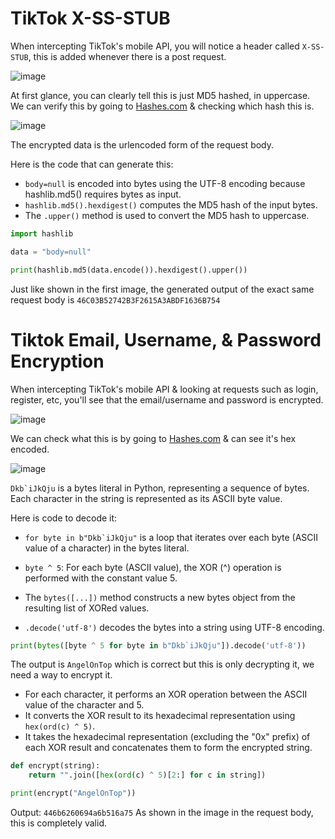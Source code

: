 # TikTok X-SS-STUB

When intercepting TikTok's mobile API, you will notice a header called `X-SS-STUB`, this is added whenever there is a post request. 


![image](https://github.com/angelillija/priv/assets/105955582/0c21dbfe-672c-4663-af13-5b70e1cfde2f)

At first glance, you can clearly tell this is just MD5 hashed, in uppercase. We can verify this by going to [Hashes.com](https://hashes.com/en/tools/hash_identifier) & checking which hash this is.

![image](https://github.com/angelillija/priv/assets/105955582/60faf354-0fa1-4325-9759-c89d09db8061)

The encrypted data is the urlencoded form of the request body.

Here is the code that can generate this:

- `body=null` is encoded into bytes using the UTF-8 encoding because hashlib.md5() requires bytes as input.
- `hashlib.md5().hexdigest()` computes the MD5 hash of the input bytes.
- The `.upper()` method is used to convert the MD5 hash to uppercase.
```py
import hashlib

data = "body=null"

print(hashlib.md5(data.encode()).hexdigest().upper())
```
Just like shown in the first image, the generated output of the exact same request body is `46C03B52742B3F2615A3ABDF1636B754`

# Tiktok Email, Username, & Password Encryption

When intercepting TikTok's mobile API & looking at requests such as login, register, etc, you'll see that the email/username and password is encrypted.

![image](https://github.com/angelillija/priv/assets/105955582/0443758c-2622-4cb4-a505-6370bb523a07)

We can check what this is by going to [Hashes.com](https://hashes.com/en/tools/hash_identifier) & can see it's hex encoded.

![image](https://github.com/angelillija/priv/assets/105955582/8975b309-59a4-4044-a4fb-117e92e3176c)

```Dkb`iJkQju``` is a bytes literal in Python, representing a sequence of bytes. Each character in the string is represented as its ASCII byte value.


Here is code to decode it:

- ```for byte in b"Dkb`iJkQju"``` is a loop that iterates over each byte (ASCII value of a character) in the bytes literal.

- `byte ^ 5`: For each byte (ASCII value), the XOR (^) operation is performed with the constant value 5.

- The `bytes([...])` method constructs a new bytes object from the resulting list of XORed values.

- `.decode('utf-8')` decodes the bytes into a string using UTF-8 encoding.

```py
print(bytes([byte ^ 5 for byte in b"Dkb`iJkQju"]).decode('utf-8'))
```

The output is `AngelOnTop` which is correct but this is only decrypting it, we need a way to encrypt it.

- For each character, it performs an XOR operation between the ASCII value of the character and 5.
- It converts the XOR result to its hexadecimal representation using `hex(ord(c) ^ 5)`.
- It takes the hexadecimal representation (excluding the "0x" prefix) of each XOR result and concatenates them to form the encrypted string.

```py
def encrypt(string):
    return "".join([hex(ord(c) ^ 5)[2:] for c in string])

print(encrypt("AngelOnTop"))
```
Output: `446b6260694a6b516a75` As shown in the image in the request body, this is completely valid.
